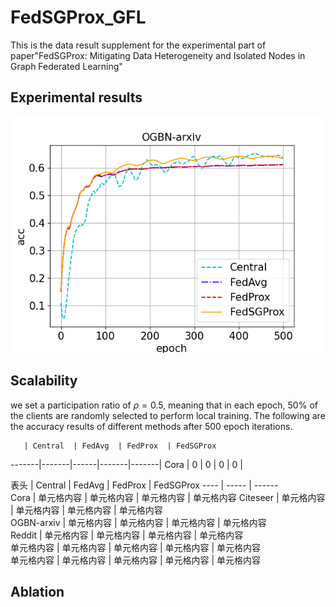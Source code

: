 # FedSGProx_GFL
This is the data result supplement for the experimental part of paper"FedSGProx: Mitigating Data Heterogeneity and Isolated Nodes in Graph Federated Learning"

## Experimental results
![image](https://github.com/meng1103/FedSGProx_GFL/blob/main/result/k120_ogbn-arxiv_cn1_LDA05.png)
## Scalability
we set a participation ratio of $\rho=0.5$, meaning that in each epoch, 50% of the clients are randomly selected to perform local training. The following are the accuracy results of different methods after 500 epoch iterations.

       | Central  | FedAvg  | FedProx  | FedSGProx
-------|-------|------|-------|-------|
Cora   | 0     | 0    |  0    |   0   |




表头  | Central  | FedAvg  | FedProx  | FedSGProx
 ---- | ----- | ------  
Cora  | 单元格内容 | 单元格内容 | 单元格内容 | 单元格内容 
Citeseer  | 单元格内容 | 单元格内容 | 单元格内容 | 单元格内容   
OGBN-arxiv  | 单元格内容 | 单元格内容 | 单元格内容 | 单元格内容  
Reddit  | 单元格内容 | 单元格内容 | 单元格内容 | 单元格内容  
单元格内容  | 单元格内容 | 单元格内容 | 单元格内容 | 单元格内容  
单元格内容  | 单元格内容 | 单元格内容 | 单元格内容 | 单元格内容  

## Ablation

